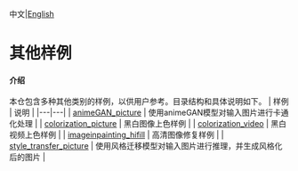 中文|[English](README.md)

# 其他样例

#### 介绍
本仓包含多种其他类别的样例，以供用户参考。目录结构和具体说明如下。
| 样例 | 说明 |
|---|---|
| [animeGAN_picture](./animeGAN_picture) | 使用animeGAN模型对输入图片进行卡通化处理 |
| [colorization_picture](./colorization_picture) | 黑白图像上色样例 |
| [colorization_video](./colorization_video) | 黑白视频上色样例 |
| [imageinpainting_hifill](./imageinpainting_hifill) | 高清图像修复样例 |
| [style_transfer_picture](./style_transfer_picture) | 使用风格迁移模型对输入图片进行推理，并生成风格化后的图片 |